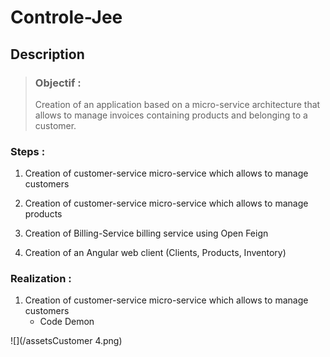 # **Controle-Jee**

## **Description**  

>### Objectif :  
>Creation of an application based on a micro-service architecture that allows to manage invoices containing products and belonging to a customer.

### **Steps :**

1. Creation of customer-service micro-service which allows to manage customers

2. Creation of customer-service micro-service which allows to manage products

3. Creation of Billing-Service billing service using Open Feign

4. Creation of an Angular web client (Clients, Products, Inventory)

### **Realization :**

1. Creation of customer-service micro-service which allows to manage customers
     - Code Demon

![](/assetsCustomer 4.png)



